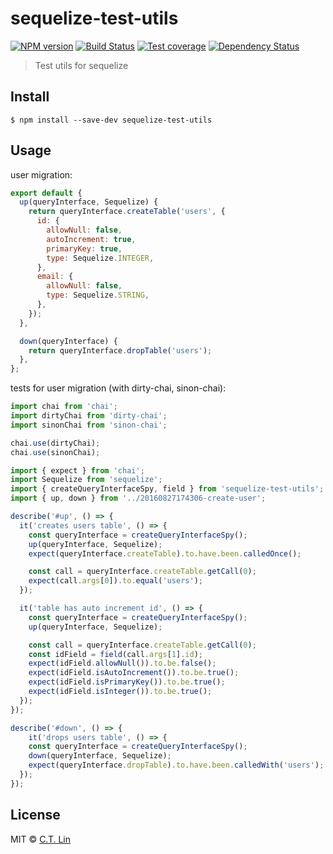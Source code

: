 # sequelize-test-utils

[![NPM version][npm-image]][npm-url]
[![Build Status][travis-image]][travis-url]
[![Test coverage][coveralls-image]][coveralls-url]
[![Dependency Status][david_img]][david_site]

> Test utils for sequelize


## Install

```
$ npm install --save-dev sequelize-test-utils
```

## Usage

user migration:

```js
export default {
  up(queryInterface, Sequelize) {
    return queryInterface.createTable('users', {
      id: {
        allowNull: false,
        autoIncrement: true,
        primaryKey: true,
        type: Sequelize.INTEGER,
      },
      email: {
        allowNull: false,
        type: Sequelize.STRING,
      },
    });
  },

  down(queryInterface) {
    return queryInterface.dropTable('users');
  },
};
```

tests for user migration (with dirty-chai, sinon-chai):

```js
import chai from 'chai';
import dirtyChai from 'dirty-chai';
import sinonChai from 'sinon-chai';

chai.use(dirtyChai);
chai.use(sinonChai);
```

```js
import { expect } from 'chai';
import Sequelize from 'sequelize';
import { createQueryInterfaceSpy, field } from 'sequelize-test-utils';
import { up, down } from '../20160827174306-create-user';

describe('#up', () => {
  it('creates users table', () => {
    const queryInterface = createQueryInterfaceSpy();
    up(queryInterface, Sequelize);
    expect(queryInterface.createTable).to.have.been.calledOnce();

    const call = queryInterface.createTable.getCall(0);
    expect(call.args[0]).to.equal('users');
  });

  it('table has auto increment id', () => {
    const queryInterface = createQueryInterfaceSpy();
    up(queryInterface, Sequelize);

    const call = queryInterface.createTable.getCall(0);
    const idField = field(call.args[1].id);
    expect(idField.allowNull()).to.be.false();
    expect(idField.isAutoIncrement()).to.be.true();
    expect(idField.isPrimaryKey()).to.be.true();
    expect(idField.isInteger()).to.be.true();
  });
});

describe('#down', () => {
    it('drops users table', () => {
    const queryInterface = createQueryInterfaceSpy();
    down(queryInterface, Sequelize);
    expect(queryInterface.dropTable).to.have.been.calledWith('users');
  });
});
```

## License

MIT © [C.T. Lin](https://github.com/chentsulin/sequelize-test-utils)

[npm-image]: https://badge.fury.io/js/sequelize-test-utils.svg
[npm-url]: https://npmjs.org/package/sequelize-test-utils
[travis-image]: https://travis-ci.org/chentsulin/sequelize-test-utils.svg
[travis-url]: https://travis-ci.org/chentsulin/sequelize-test-utils
[coveralls-image]: https://coveralls.io/repos/chentsulin/sequelize-test-utils/badge.svg?branch=master&service=github
[coveralls-url]: https://coveralls.io/r/chentsulin/sequelize-test-utils?branch=master
[david_img]: https://david-dm.org/chentsulin/sequelize-test-utils.svg
[david_site]: https://david-dm.org/chentsulin/sequelize-test-utils

